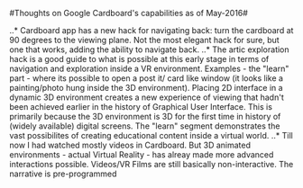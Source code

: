 #Thoughts on Google Cardboard's capabilities as of May-2016#

..* Cardboard app has a new hack for navigating back: turn the cardboard at 90 degrees to the viewing plane. Not the most elegant hack for sure, but one that works, adding the ability to navigate back.
..* The artic exploration hack is a good guide to what is possible at this early stage in terms of navigation and exploration inside a VR environment. Examples - the "learn" part - where its possible to open a post it/ card like window (it looks like a painting/photo hung inside the 3D environment). Placing 2D interface in a dynamic 3D environment creates a new experience of viewing that hadn't been achieved earlier in the history of Graphical User Interface. This is primarily because the 3D environment is 3D for the first time in history of (widely available) digital screens. The "learn" segment demonstrates the vast possibilites of creating educational content inside a virtual world.
..* Till now I had watched mostly videos in Cardboard. But 3D animated environments - actual Virtual Reality - has alreay made more advanced interactions possible. Videos/VR Films are still basically non-interactive. The narrative is pre-programmed
